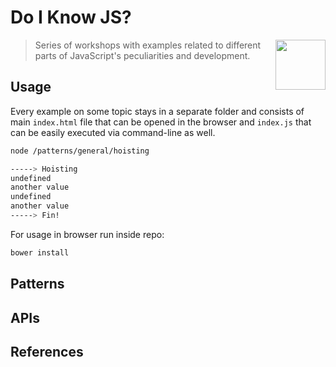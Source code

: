 # Do I Know JS?

> <img src="http://www.w3devcampus.com/wp-content/uploads/logoAndOther/logo_JavaScript.png" width="80" align="right"> Series of workshops with examples related to different parts of JavaScript's peculiarities and development. 

## Usage

Every example on some topic stays in a separate folder and consists of main `index.html` file that can be opened in the browser and `index.js` that can be easily executed via command-line as well. 

```bash
node /patterns/general/hoisting

-----> Hoisting
undefined
another value
undefined
another value
-----> Fin!
```

For usage in browser run inside repo:

```bash
bower install
```

## Patterns

## APIs

## References

